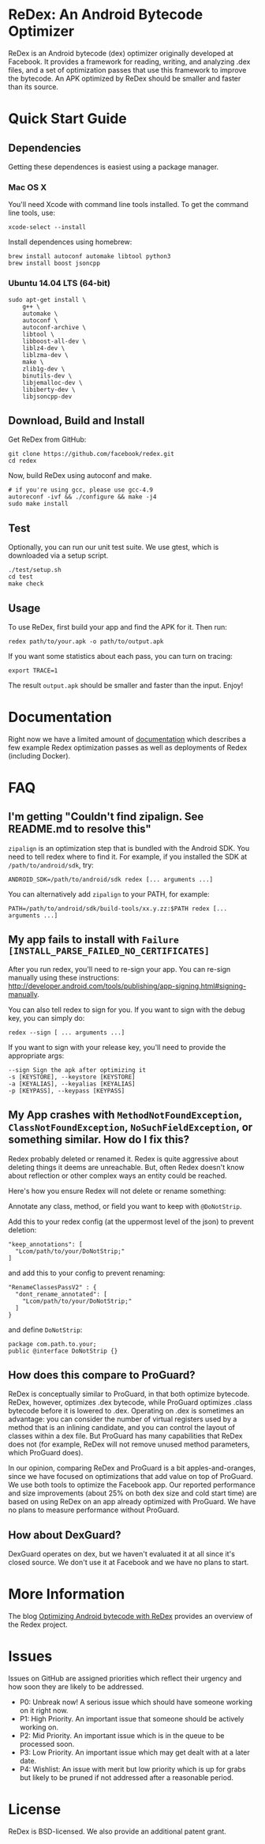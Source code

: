 ReDex: An Android Bytecode Optimizer
====================================

ReDex is an Android bytecode (dex) optimizer originally developed at
Facebook. It provides a framework for reading, writing, and analyzing .dex
files, and a set of optimization passes that use this framework to improve the
bytecode.  An APK optimized by ReDex should be smaller and faster than its
source.

# Quick Start Guide

## Dependencies

Getting these dependences is easiest using a package manager.

### Mac OS X

You'll need Xcode with command line tools installed.  To get the command line
tools, use:
```
xcode-select --install
```

Install dependences using homebrew:
```
brew install autoconf automake libtool python3
brew install boost jsoncpp
```

### Ubuntu 14.04 LTS (64-bit)
```
sudo apt-get install \
    g++ \
    automake \
    autoconf \
    autoconf-archive \
    libtool \
    libboost-all-dev \
    liblz4-dev \
    liblzma-dev \
    make \
    zlib1g-dev \
    binutils-dev \
    libjemalloc-dev \
    libiberty-dev \
    libjsoncpp-dev
```

## Download, Build and Install

Get ReDex from GitHub:
```
git clone https://github.com/facebook/redex.git
cd redex
```

Now, build ReDex using autoconf and make.
```
# if you're using gcc, please use gcc-4.9
autoreconf -ivf && ./configure && make -j4
sudo make install
```

## Test

Optionally, you can run our unit test suite.  We use gtest, which is downloaded
via a setup script.
```
./test/setup.sh
cd test
make check
```

## Usage

To use ReDex, first build your app and find the APK for it.  Then run:
```
redex path/to/your.apk -o path/to/output.apk
```

If you want some statistics about each pass, you can turn on tracing:
```
export TRACE=1
```

The result `output.apk` should be smaller and faster than the
input.  Enjoy!

# Documentation
Right now we have a limited amount of [documentation](docs/README.md) which describes a few
example Redex optimization passes as well as deployments of Redex (including Docker).

# FAQ

## I'm getting "Couldn't find zipalign. See README.md to resolve this"

`zipalign` is an optimization step that is bundled with the Android SDK.  You
need to tell redex where to find it.  For example, if you installed the SDK at
`/path/to/android/sdk`, try:
```
ANDROID_SDK=/path/to/android/sdk redex [... arguments ...]
```
You can alternatively add `zipalign` to your PATH, for example:
```
PATH=/path/to/android/sdk/build-tools/xx.y.zz:$PATH redex [... arguments ...]
```

## My app fails to install with `Failure [INSTALL_PARSE_FAILED_NO_CERTIFICATES]`

After you run redex, you'll need to re-sign your app.  You can re-sign manually
using these instructions:
http://developer.android.com/tools/publishing/app-signing.html#signing-manually.

You can also tell redex to sign for you.  If you want to sign with the debug
key, you can simply do:

```
redex --sign [ ... arguments ...]
```

If you want to sign with your release key, you'll need to provide the
appropriate args:

```
--sign Sign the apk after optimizing it
-s [KEYSTORE], --keystore [KEYSTORE]
-a [KEYALIAS], --keyalias [KEYALIAS]
-p [KEYPASS], --keypass [KEYPASS]
```

## My App crashes with `MethodNotFoundException`, `ClassNotFoundException`, `NoSuchFieldException`, or something similar. How do I fix this?

Redex probably deleted or renamed it. Redex is quite aggressive about deleting
things it deems are unreachable. But, often Redex doesn't know about reflection
or other complex ways an entity could be reached.

Here's how you ensure Redex will not delete or rename something:

Annotate any class, method, or field you want to keep with `@DoNotStrip`.

Add this to your redex config (at the uppermost level of the json) to
prevent deletion:
```
"keep_annotations": [
  "Lcom/path/to/your/DoNotStrip;"
]
```

and add this to your config to prevent renaming:
```
"RenameClassesPassV2" : {
  "dont_rename_annotated": [
    "Lcom/path/to/your/DoNotStrip;"
  ]
}
```

and define `DoNotStrip`:

```
package com.path.to.your;
public @interface DoNotStrip {}
```

## How does this compare to ProGuard?

ReDex is conceptually similar to ProGuard, in that both optimize bytecode.
ReDex, however, optimizes .dex bytecode, while ProGuard optimizes .class
bytecode before it is lowered to .dex.  Operating on .dex is sometimes an
advantage: you can consider the number of virtual registers used by a method
that is an inlining candidate, and you can control the layout of classes within
a dex file.  But ProGuard has many capabilities that ReDex does not (for
example, ReDex will not remove unused method parameters, which ProGuard does).

In our opinion, comparing ReDex and ProGuard is a bit apples-and-oranges, since
we have focused on optimizations that add value on top of ProGuard.  We use both
tools to optimize the Facebook app.  Our reported performance and size
improvements (about 25% on both dex size and cold start time) are based on using
ReDex on an app already optimized with ProGuard.  We have no plans to measure
performance without ProGuard.

## How about DexGuard?

DexGuard operates on dex, but we haven't evaluated it at all since it's closed
source.  We don't use it at Facebook and we have no plans to start.

# More Information

The blog [Optimizing Android bytecode with ReDex](https://code.facebook.com/posts/1480969635539475/optimizing-android-bytecode-with-redex) provides an overview of the Redex project.

# Issues
Issues on GitHub are assigned priorities which reflect their urgency and how soon they are
likely to be addressed.
* P0: Unbreak now! A serious issue which should have someone working on it right now.
* P1: High Priority. An important issue that someone should be actively working on.
* P2: Mid Priority. An important issue which is in the queue to be processed soon.
* P3: Low Priority. An important issue which may get dealt with at a later date.
* P4: Wishlist: An issue with merit but low priority which is up for grabs but likely to be pruned if not addressed after a reasonable period.

# License

ReDex is BSD-licensed.  We also provide an additional patent grant.
